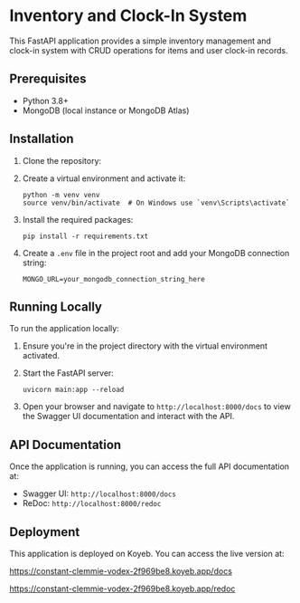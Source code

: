 # Inventory and Clock-In System

This FastAPI application provides a simple inventory management and clock-in system with CRUD operations for items and user clock-in records.


## Prerequisites

- Python 3.8+
- MongoDB (local instance or MongoDB Atlas)

## Installation

1. Clone the repository:

2. Create a virtual environment and activate it:
   ```
   python -m venv venv
   source venv/bin/activate  # On Windows use `venv\Scripts\activate`
   ```

3. Install the required packages:
   ```
   pip install -r requirements.txt
   ```

4. Create a `.env` file in the project root and add your MongoDB connection string:
   ```
   MONGO_URL=your_mongodb_connection_string_here
   ```

## Running Locally

To run the application locally:

1. Ensure you're in the project directory with the virtual environment activated.

2. Start the FastAPI server:
   ```
   uvicorn main:app --reload
   ```

3. Open your browser and navigate to `http://localhost:8000/docs` to view the Swagger UI documentation and interact with the API.

## API Documentation

Once the application is running, you can access the full API documentation at:

- Swagger UI: `http://localhost:8000/docs`
- ReDoc: `http://localhost:8000/redoc`

## Deployment

This application is deployed on Koyeb. You can access the live version at:

https://constant-clemmie-vodex-2f969be8.koyeb.app/docs

https://constant-clemmie-vodex-2f969be8.koyeb.app/redoc
